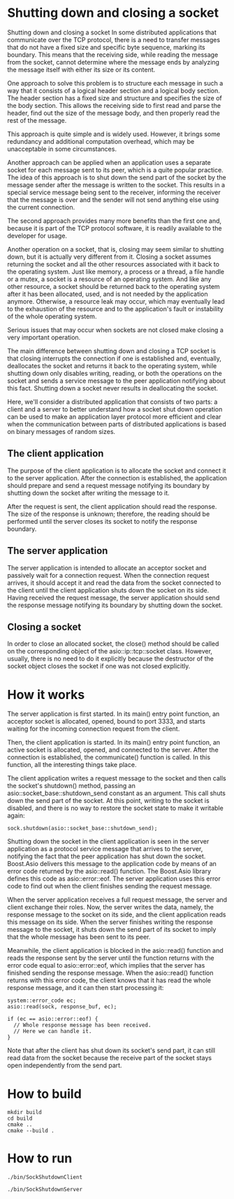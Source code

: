 # Shutting down and closing a socket


Shutting down and closing a socket
In some distributed applications that communicate over the TCP protocol, there is a need to transfer messages that do not have a fixed size and specific byte sequence, marking its boundary. This means that the receiving side, while reading the message from the socket, cannot determine where the message ends by analyzing the message itself with either its size or its content.

One approach to solve this problem is to structure each message in such a way that it consists of a logical header section and a logical body section. The header section has a fixed size and structure and specifies the size of the body section. This allows the receiving side to first read and parse the header, find out the size of the message body, and then properly read the rest of the message.

This approach is quite simple and is widely used. However, it brings some redundancy and additional computation overhead, which may be unacceptable in some circumstances.

Another approach can be applied when an application uses a separate socket for each message sent to its peer, which is a quite popular practice. The idea of this approach is to shut down the send part of the socket by the message sender after the message is written to the socket. This results in a special service message being sent to the receiver, informing the receiver that the message is over and the sender will not send anything else using the current connection.

The second approach provides many more benefits than the first one and, because it is part of the TCP protocol software, it is readily available to the developer for usage.

Another operation on a socket, that is, closing may seem similar to shutting down, but it is actually very different from it. Closing a socket assumes returning the socket and all the other resources associated with it back to the operating system. Just like memory, a process or a thread, a file handle or a mutex, a socket is a resource of an operating system. And like any other resource, a socket should be returned back to the operating system after it has been allocated, used, and is not needed by the application anymore. Otherwise, a resource leak may occur, which may eventually lead to the exhaustion of the resource and to the application's fault or instability of the whole operating system.

Serious issues that may occur when sockets are not closed make closing a very important operation.

The main difference between shutting down and closing a TCP socket is that closing interrupts the connection if one is established and, eventually, deallocates the socket and returns it back to the operating system, while shutting down only disables writing, reading, or both the operations on the socket and sends a service message to the peer application notifying about this fact. Shutting down a socket never results in deallocating the socket.

Here, we'll consider a distributed application that consists of two parts: a client and a server to better understand how a socket shut down operation can be used to make an application layer protocol more efficient and clear when the communication between parts of distributed applications is based on binary messages of random sizes.

## The client application
The purpose of the client application is to allocate the socket and connect it to the server application. After the connection is established, the application should prepare and send a request message notifying its boundary by shutting down the socket after writing the message to it.

After the request is sent, the client application should read the response. The size of the response is unknown; therefore, the reading should be performed until the server closes its socket to notify the response boundary.

## The server application
The server application is intended to allocate an acceptor socket and passively wait for a connection request. When the connection request arrives, it should accept it and read the data from the socket connected to the client until the client application shuts down the socket on its side. Having received the request message, the server application should send the response message notifying its boundary by shutting down the socket.

## Closing a socket
In order to close an allocated socket, the close() method should be called on the corresponding object of the asio::ip::tcp::socket class. However, usually, there is no need to do it explicitly because the destructor of the socket object closes the socket if one was not closed explicitly.

# How it works
The server application is first started. In its main() entry point function, an acceptor socket is allocated, opened, bound to port 3333, and starts waiting for the incoming connection request from the client.

Then, the client application is started. In its main() entry point function, an active socket is allocated, opened, and connected to the server. After the connection is established, the communicate() function is called. In this function, all the interesting things take place.

The client application writes a request message to the socket and then calls the socket's shutdown() method, passing an asio::socket_base::shutdown_send constant as an argument. This call shuts down the send part of the socket. At this point, writing to the socket is disabled, and there is no way to restore the socket state to make it writable again:
```
sock.shutdown(asio::socket_base::shutdown_send);
```

Shutting down the socket in the client application is seen in the server application as a protocol service message that arrives to the server, notifying the fact that the peer application has shut down the socket. Boost.Asio delivers this message to the application code by means of an error code returned by the asio::read() function. The Boost.Asio library defines this code as asio::error::eof. The server application uses this error code to find out when the client finishes sending the request message.

When the server application receives a full request message, the server and client exchange their roles. Now, the server writes the data, namely, the response message to the socket on its side, and the client application reads this message on its side. When the server finishes writing the response message to the socket, it shuts down the send part of its socket to imply that the whole message has been sent to its peer.

Meanwhile, the client application is blocked in the asio::read() function and reads the response sent by the server until the function returns with the error code equal to asio::error::eof, which implies that the server has finished sending the response message. When the asio::read() function returns with this error code, the client knows that it has read the whole response message, and it can then start processing it:
```
system::error_code ec;
asio::read(sock, response_buf, ec);

if (ec == asio::error::eof) {
  // Whole response message has been received.
  // Here we can handle it.
}
```
Note that after the client has shut down its socket's send part, it can still read data from the socket because the receive part of the socket stays open independently from the send part.

# How to build
```
mkdir build
cd build
cmake ..
cmake --build .
```

# How to run
```
./bin/SockShutdownClient

./bin/SockShutdownServer
```
